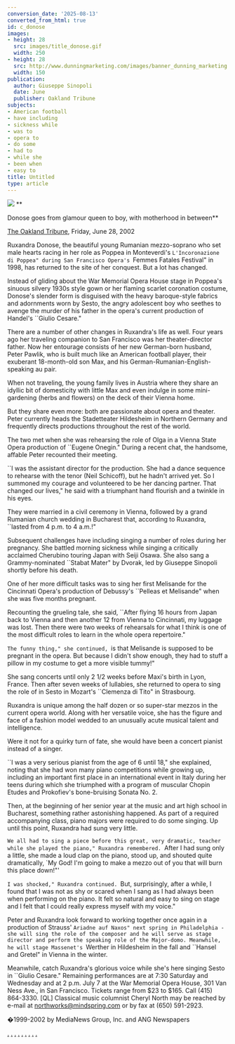 ```yaml
---
conversion_date: '2025-08-13'
converted_from_html: true
id: c_donose
images:
- height: 28
  src: images/title_donose.gif
  width: 250
- height: 28
  src: http://www.dunningmarketing.com/images/banner_dunning_marketing.gif
  width: 150
publication:
  author: Giuseppe Sinopoli
  date: June
  publisher: Oakland Tribune
subjects:
- American football
- have including
- sickness while
- was to
- opera to
- do some
- had to
- while she
- been when
- easy to
title: Untitled
type: article
---
```


![](images/title_donose.gif)
**

Donose goes from glamour queen to boy, with motherhood in between**

[The Oakland Tribune](http://www.oaklandtribune.com/stories/0,1413,82%7e1809%7e702395,00.html), Friday, June 28, 2002

Ruxandra Donose, the beautiful young Rumanian mezzo-soprano who set male hearts racing in her role as Poppea in Monteverdi's ``L'Incoronazione di Poppea" during San Francisco Opera's ``Femmes Fatales Festival" in 1998, has returned to the site of her conquest. But a lot has changed.

Instead of gliding about the War Memorial Opera House stage in Poppea's sinuous silvery 1930s style gown or her flaming scarlet coronation costume, Donose's slender form is disguised with the heavy baroque-style fabrics and adornments worn by Sesto, the angry adolescent boy who seethes to avenge the murder of his father in the opera's current production of Handel's ``Giulio Cesare."

There are a number of other changes in Ruxandra's life as well. Four years ago her traveling companion to San Francisco was her theater-director father. Now her entourage consists of her new German-born husband, Peter Pawlik, who is built much like an American football player, their exuberant 18-month-old son Max, and his German-Rumanian-English-speaking au pair.

When not traveling, the young family lives in Austria where they share an idyllic bit of domesticity with little Max and even indulge in some mini-gardening (herbs and flowers) on the deck of their Vienna home.

But they share even more: both are passionate about opera and theater. Peter currently heads the Stadetteater Hildesheim in Northern Germany and frequently directs productions throughout the rest of the world.

The two met when she was rehearsing the role of Olga in a Vienna State Opera production of ``Eugene Onegin." During a recent chat, the handsome, affable Peter recounted their meeting.

``I was the assistant director for the production. She had a dance sequence to rehearse with the tenor (Neil Schicoff), but he hadn't arrived yet. So I summoned my courage and volunteered to be her dancing partner. That changed our lives," he said with a triumphant hand flourish and a twinkle in his eyes.

They were married in a civil ceremony in Vienna, followed by a grand Rumanian church wedding in Bucharest that, according to Ruxandra, ``lasted from 4 p.m. to 4 a.m.!"

Subsequent challenges have including singing a number of roles during her pregnancy. She battled morning sickness while singing a critically acclaimed Cherubino touring Japan with Seiji Osawa. She also sang a Grammy-nominated ``Stabat Mater" by Dvorak, led by Giuseppe Sinopoli shortly before his death.

One of her more difficult tasks was to sing her first Melisande for the Cincinnati Opera's production of Debussy's ``Pelleas et Melisande" when she was five months pregnant.

Recounting the grueling tale, she said, ``After flying 16 hours from Japan back to Vienna and then another 12 from Vienna to Cincinnati, my luggage was lost. Then there were two weeks of rehearsals for what I think is one of the most difficult roles to learn in the whole opera repertoire."

``The funny thing," she continued, ``is that Melisande is supposed to be pregnant in the opera. But because I didn't show enough, they had to stuff a pillow in my costume to get a more visible tummy!"

She sang concerts until only 2 1/2 weeks before Maxi's birth in Lyon, France. Then after seven weeks of lullabies, she returned to opera to sing the role of in Sesto in Mozart's ``Clemenza di Tito" in Strasbourg.

Ruxandra is unique among the half dozen or so super-star mezzos in the current opera world. Along with her versatile voice, she has the figure and face of a fashion model wedded to an unusually acute musical talent and intelligence.

Were it not for a quirky turn of fate, she would have been a concert pianist instead of a singer.

``I was a very serious pianist from the age of 6 until 18," she explained, noting that she had won many piano competitions while growing up, including an important first place in an international event in Italy during her teens during which she triumphed with a program of muscular Chopin Etudes and Prokofiev's bone-bruising Sonata No. 2.

Then, at the beginning of her senior year at the music and art high school in Bucharest, something rather astonishing happened. As part of a required accompanying class, piano majors were required to do some singing. Up until this point, Ruxandra had sung very little.

``We all had to sing a piece before this great, very dramatic, teacher while she played the piano," Ruxandra remembered. ``After I had sung only a little, she made a loud clap on the piano, stood up, and shouted quite dramatically, `My God! I'm going to make a mezzo out of you that will burn this place down!"'

``I was shocked," Ruxandra continued. ``But, surprisingly, after a while, I found that I was not as shy or scared when I sang as I had always been when performing on the piano. It felt so natural and easy to sing on stage and I felt that I could really express myself with my voice."

Peter and Ruxandra look forward to working together once again in a production of Strauss' ``Ariadne auf Naxos" next spring in Philadelphia - she will sing the role of the composer and he will serve as stage director and perform the speaking role of the Major-domo. Meanwhile, he will stage Massenet's ``Werther in Hildesheim in the fall and ``Hansel and Gretel" in Vienna in the winter.

Meanwhile, catch Ruxandra's glorious voice while she's here singing Sesto in ``Giulio Cesare." Remaining performances are at 7:30 Saturday and Wednesday and at 2 p.m. July 7 at the War Memorial Opera House, 301 Van Ness Ave., in San Francisco. Tickets range from $23 to $165. Call (415) 864-3330. [QL] Classical music columnist Cheryl North may be reached by e-mail at northworks@mindspring.com or by fax at (650) 591-2923.

�1999-2002 by MediaNews Group, Inc. and ANG Newspapers

[.](http://www.dunningmarketing.com)
[.](http://www.witnessamerica.com)
[.](http://www.witnessamerica.com/camcorders)
[.](http://www.ksql.com)
[.](http://www.ascendaviation.com)
[.](http://www.echovalleysupply.com)
[.](http://www.northworks.net)
[.](http://www.attainia.com)
[.](http://www.briandunning.com)